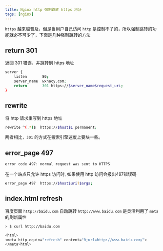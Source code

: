 ```yaml
---
title: Nginx http 强制跳转 https 地址
tags: [nginx]
---
```


`https` 越来越普及，但是当用户自己访问 `http` 是控制不了的，所以强制跳转的功能就必不可少了，下面是几种强制跳转的方法
<!-- more --><!-- toc -->

## return 301

返回 301 错误，并跳转到 https 地址
```bash
server {
    listen       80;
    server_name  wxnacy.com;
    return       301 https://$server_name$request_uri;
}
```

## rewrite

将 http 请求重写到 https 地址

```bash
rewrite ^(.*)$  https://$host$1 permanent;
```

两者相比，`301` 的方式在搜索引擎速度上要块一些。

## error_page 497

```bash
error code 497: normal request was sent to HTTPS
```

在一个站点只允许 https 访问时, 如果使用 http 访问会报出497错误码

```bash
error_page 497  https://$host$uri?$args;
```

## index.html refresh

百度页面 `http://baidu.com` 自动跳转 `http://www.baidu.com` 是灵活利用了 `meta` 的刷新属性

```bash
> $ curl http://baidu.com

<html>
<meta http-equiv="refresh" content="0;url=http://www.baidu.com/">
</meta>html>
```


